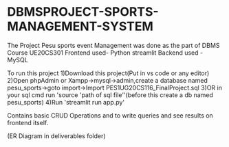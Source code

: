 # DBMSPROJECT-SPORTS-MANAGEMENT-SYSTEM

The Project Pesu sports event Management was done as the part of DBMS Course UE20CS301
Frontend used- Python streamlit
Backend used - MySQL



To run this project 
1)Download this project(Put in vs code or any editor)
2)Open phpAdmin or Xampp->mysql->admin,create a database named pesu_sports->goto import->Import PES1UG20CS116_FinalProject.sql
3)OR in your sql cmd run 'source 'path of sql file''(before this create a db named pesu_sports)
4)Run 'streamlit run app.py'

Contains basic CRUD Operations and to write queries and see results on frontend itself.

(ER Diagram in deliverables folder)
